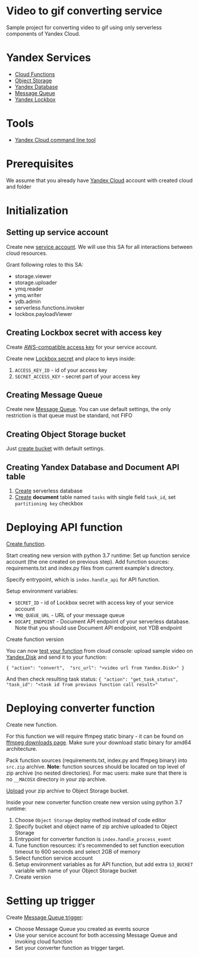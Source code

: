 # Video to gif converting service
Sample project for converting video to gif using only serverless components of Yandex Cloud.

# Yandex Services
* [Cloud Functions](https://cloud.yandex.ru/services/functions)
* [Object Storage](https://cloud.yandex.ru/services/storage)
* [Yandex Database](https://cloud.yandex.ru/services/ydb)
* [Message Queue](https://cloud.yandex.ru/services/message-queue)
* [Yandex Lockbox](https://cloud.yandex.ru/services/lockbox)

# Tools
* [Yandex Cloud command line tool](https://cloud.yandex.ru/docs/cli/)

# Prerequisites
We assume that you already have [Yandex Cloud](https://console.cloud.yandex.ru) account with created cloud and folder

# Initialization
## Setting up service account

Create new [service account](https://cloud.yandex.ru/docs/iam/concepts/users/service-accounts). We will use this SA for all interactions between cloud resources.

Grant following roles to this SA:
* storage.viewer
* storage.uploader
* ymq.reader
* ymq.writer
* ydb.admin
* serverless.functions.invoker
* lockbox.payloadViewer

## Creating Lockbox secret with access key
Create [AWS-compatible access key](https://cloud.yandex.ru/docs/iam/concepts/authorization/access-key) for your service account.

Create new [Lockbox secret](https://cloud.yandex.ru/docs/lockbox/quickstart) and place to keys inside:
1. `ACCESS_KEY_ID` - id of your access key
2. `SECRET_ACCESS_KEY` - secret part of your access key

## Creating Message Queue
Create new [Message Queue](https://cloud.yandex.ru/docs/message-queue/operations/message-queue-new-queue). You can use default settings, the only restriction is that queue must be standard, not FIFO

## Creating Object Storage bucket
Just [create bucket](https://cloud.yandex.ru/docs/storage/operations/buckets/create) with default settings.

## Creating Yandex Database and Document API table
1. [Create](https://cloud.yandex.ru/docs/ydb/operations/create_manage_database#create-db) serverless database
2. [Create](https://cloud.yandex.ru/docs/ydb/operations/schema) **document** table named `tasks` with single field `task_id`, set `partitioning key` checkbox

# Deploying API function

[Create function](https://cloud.yandex.ru/docs/functions/operations/function/function-create).

Start creating new version with python 3.7 runtime:
Set up function service account (the one created on previous step). Add function sources: requirements.txt and index.py files from current example's directory.

Specify entrypoint, which is `index.handle_api` for API function.

Setup environment variables:
* `SECRET_ID` - id of Lockbox secret with access key of your service account
* `YMQ_QUEUE_URL` - URL of your message queue
* `DOCAPI_ENDPOINT` - Document API endpoint of your serverless database. Note that you should use Document API endpoint, not YDB endpoint

Create function version

You can now [test your function](https://cloud.yandex.ru/docs/functions/operations/function/function-invoke) from cloud console: upload sample video on [Yandex.Disk](https://disk.yandex.ru) and send it to your function:

`{
  "action": "convert", 
  "src_url": "<video url from Yandex.Disk>"
}`

And then check resulting task status:
`
{
  "action": "get_task_status",
  "task_id": "<task id from previous function call result>"
`

# Deploying converter function
Create new function.

For this function we will require ffmpeg static binary - it can be found on [ffmpeg downloads page](https://ffmpeg.org/download.html). Make sure your download static binary for amd64 architecture.

Pack function sources (requirements.txt, index.py and ffmpeg binary) into `src.zip` archive. **Note**: function sources should be located on top level of zip archive (no nested directories). For mac users: make sure that there is no `__MACOSX` directory in your zip archive.

[Upload](https://cloud.yandex.ru/docs/storage/operations/objects/upload) your zip archive to Object Storage bucket.

Inside your new converter function create new version using python 3.7 runtime:
1. Choose `Object Storage` deploy method instead of code editor
2. Specify bucket and object name of zip archive uploaded to Object Storage
3. Entrypoint for converter function is `index.handle_process_event`
4. Tune function resources: it's recommended to set function execution timeout to 600 seconds and select 2GB of memory
5. Select function service account
6. Setup environment variables as for API function, but add extra `S3_BUCKET` variable with name of your Object Storage bucket
7. Create version

# Setting up trigger
Create [Message Queue trigger](https://cloud.yandex.ru/docs/functions/quickstart/create-trigger/ymq-trigger-quickstart): 
* Choose Message Queue you created as events source
* Use your service account for both accessing Message Queue and invoking cloud function 
* Set your converter function as trigger target.